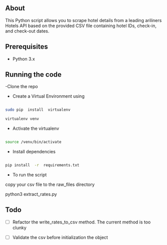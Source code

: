 ## About

 
This Python script allows you to scrape hotel details from a leading ariliners Hotels API based on the provided CSV file containing hotel IDs, check-in, and check-out dates.

  

## Prerequisites

- Python 3.x

  

## Running the code

-Clone the repo

  
  

- Create a Virtual Environment using

  

```bash

sudo pip  install  virtualenv

virtualenv venv

```

  

- Activate the virtualenv

  

```bash

source /venv/bin/activate

```

  

- Install dependencies

  

```bash

pip install  -r  requirements.txt

```

  

- To run the script

  

copy your csv file to the raw_files directory

  

python3 extract_rates.py

  

## Todo

  

- [ ] Refactor the write_rates_to_csv method. The current method is too clunky

- [ ] Validate the csv before initialization the object
